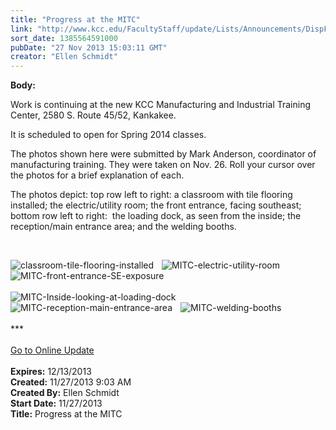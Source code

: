 ```yaml
---
title: "Progress at the MITC"
link: "http://www.kcc.edu/FacultyStaff/update/Lists/Announcements/DispForm.aspx?ID=1348"
sort_date: 1385564591000
pubDate: "27 Nov 2013 15:03:11 GMT"
creator: "Ellen Schmidt"
---
```


<div><b>Body:</b> <div class="ExternalClassFC29A03B2A654EB2875D790F537DE7EE">
<div>
<p>Work is continuing at the new KCC Manufacturing and Industrial Training Center, 2580 S. Route 45/52, Kankakee.</p>
<p>It is scheduled to open for Spring 2014 classes.</p>
<p>The photos shown here were submitted by Mark Anderson, coordinator of manufacturing training. They were taken on Nov. 26. Roll your cursor over the photos for a brief explanation of each.</p>
<p>The photos depict: top row left to right: a classroom with tile flooring installed; the electric/utility room; the front entrance, facing southeast; bottom row left to right:  the loading dock, as seen from the inside; the reception/main entrance area; and the welding booths.</p>
<p> </p></div>
<div class="ExternalClass27A35745D40D403A812CC28600905638">
<div style="padding-right:10px;float:left"><img dir="ltr" title="classroom-tile-flooring-installed" alt="classroom-tile-flooring-installed" align="left" src="/FacultyStaff/update/PublishingImages/MITC-classroom-%20Tile-flooring-installed.JPG" /></div>
<div style="padding-right:10px;float:left"><img dir="ltr" title="MITC-electric-utility-room" alt="MITC-electric-utility-room" align="left" src="/FacultyStaff/update/PublishingImages/MITC-Electric-utility-Room.jpg" /></div>
<div style="padding-right:10px;float:left"><img dir="ltr" title="MITC-front-entrance-SE-exposure" alt="MITC-front-entrance-SE-exposure" align="left" src="/FacultyStaff/update/PublishingImages/MITC-front%20entrance-SE-exposure.JPG" /></div>
<div style="clear:both"></div><br />
<div style="padding-right:10px;float:left"><img title="MITC-Inside-looking-at-loading-dock" alt="MITC-Inside-looking-at-loading-dock" src="/FacultyStaff/update/PublishingImages/MITC-Inside%20looking-at-loading-dock.JPG" /></div>
<div style="padding-right:10px;float:left"><img dir="ltr" title="MITC-reception-main-entrance-area" alt="MITC-reception-main-entrance-area" align="left" src="/FacultyStaff/update/PublishingImages/MITC-reception-main-entrance%20area.JPG" /></div>
<div style="padding-right:10px;float:left"><img title="MITC-welding-booths" alt="MITC-welding-booths" src="/FacultyStaff/update/PublishingImages/MITC-Welding-booths.JPG" /></div>
<div style="clear:both"></div>
<div> </div>
<div>***</div>
<div> </div>
<div><a href="/FacultyStaff/update/Pages/dailyupdate.aspx">Go to Online Update</a></div>
<div> </div>
<div></div></div>
<div></div></div></div>
<div><b>Expires:</b> 12/13/2013</div>
<div><b>Created:</b> 11/27/2013 9:03 AM</div>
<div><b>Created By:</b> Ellen Schmidt</div>
<div><b>Start Date:</b> 11/27/2013</div>
<div><b>Title:</b> Progress at the MITC</div>
